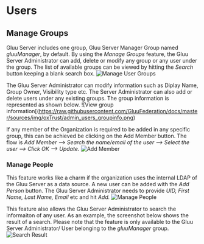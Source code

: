 # Users

## Manage Groups

Gluu Server includes one group, Gluu Server Manager Group named *gluuManager*, by default. By using the *Manage Groups* feature, the Gluu Server Administrator can add, delete or modify any group or any user under the group. The list of available groups can be viewed by hitting the _Search_ button keeping a blank search box.
![Manage User Groups](https://raw.githubusercontent.com/GluuFederation/docs/master/sources/img/oxTrust/admin_users_managegroups.png)

The Gluu Server Administrator can modify information such as Diplay Name, Group Owner, Visibility type etc. The Server Administrator can also add or delete users under any existing groups. The group information is represented as shown below.
![View group information[(https://raw.githubusercontent.com/GluuFederation/docs/master/sources/img/oxTrust/admin_users_groupinfo.png)

If any member of the Organization is required to be added in any specific group, this can be achieved be clicking on the Add Member button. The flow is _Add Member --> Search the name/email of the user --> Select the user --> Click OK --> Update._
![Add Member](https://raw.githubusercontent.com/GluuFederation/docs/master/sources/img/oxTrust/admin_users_addmember.png)

### Manage People
This feature works like a charm if the organization uses the internal LDAP of the Gluu Server as a data source. A new user can be added with the *Add Person* button. The Gluu Server Administrator needs to provide _UID, First Name, Last Name, Email_ etc and hit *Add.*
![Manage People](https://raw.githubusercontent.com/GluuFederation/docs/master/sources/img/oxTrust/admin_users_managepeople.png)

This feature also allows the Gluu Server Administrator to search the informaiton of any user. As an example, the screenshot below shows the result of a search. Please note that the feature is only available to the Gluu Server Administrator/ User belonging to the *gluuManager* group.
![Search Result](https://raw.githubusercontent.com/GluuFederation/docs/master/sources/img/oxTrust/admin_users_search.png)
